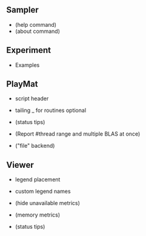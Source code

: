 Sampler
-------
* (help command)
* (about command)


Experiment
----------
* Examples


PlayMat
-------
* script header
* tailing _ for routines optional

* (status tips)
* (Report #thread range and multiple BLAS at once)
* ("file" backend)


Viewer
------
* legend placement
* custom legend names

* (hide unavailable metrics)
* (memory metrics)
* (status tips)
